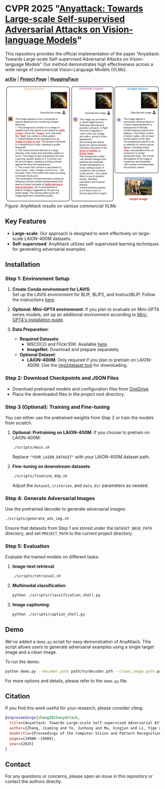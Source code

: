 # CVPR 2025 "[Anyattack: Towards Large-scale Self-supervised Adversarial Attacks on Vision-language Models](https://arxiv.org/abs/2410.05346)"

This repository provides the official implementation of the paper "Anyattack: Towards Large-scale Self-supervised Adversarial Attacks on Vision-language Models" Our method demonstrates high effectiveness across a wide range of commercial Vision-Language Models (VLMs).

[**arXiv**](https://arxiv.org/abs/2410.05346) | [**Project Page**](https://jiamingzhang94.github.io/anyattack/) | [**HuggingFace**](https://huggingface.co/Jiaming94/anyattack)


![Example Results](example.jpg)
*Figure: AnyAttack results on various commercial VLMs*

## Key Features

- **Large-scale**: Our approach is designed to work effectively on large-scale LAION-400M datasets.
- **Self-supervised**: AnyAttack utilizes self-supervised learning techniques for generating adversarial examples.

## Installation

### Step 1: Environment Setup

1. **Create Conda environment for LAVIS**:  
   Set up the LAVIS environment for BLIP, BLIP2, and InstructBLIP. Follow the instructions [here](https://github.com/salesforce/LAVIS).

2. **Optional: Mini-GPT4 environment**:
   If you plan to evaluate on Mini-GPT4 series models, set up an additional environment according to [Mini-GPT4's installation guide](https://github.com/Vision-CAIR/MiniGPT-4).

3. **Data Preparation**:
   - **Required Datasets**:
     - MSCOCO and Flickr30K: Available [here](https://opensource.salesforce.com/LAVIS//latest/benchmark).
     - **ImageNet**: Download and prepare separately.
   - **Optional Dataset**:
     - **LAION-400M**: Only required if you plan to pretrain on LAION-400M. Use the [img2dataset tool](https://github.com/rom1504/img2dataset/blob/main/dataset_examples/laion400m.md) for downloading.

### Step 2: Download Checkpoints and JSON Files

- Download pretrained models and configuration files from [OneDrive](https://gohkust-my.sharepoint.com/:u:/g/personal/jmzhang_ust_hk/EdoO5KyVBH1FhPVr1kSYWh0B61oR9MYN9_EYmrCFBKnLsQ?e=IfkDmh).
- Place the downloaded files in the project root directory.

### Step 3 (Optional): Training and Fine-tuning

You can either use the pretrained weights from Step 2 or train the models from scratch.

1. **Optional: Pretraining on LAION-400M**:
   If you choose to pretrain on LAION-400M:
   ```bash
   ./scripts/main.sh
   ```
   Replace `"YOUR_LAION_DATASET"` with your LAION-400M dataset path.

2. **Fine-tuning on downstream datasets**:
   ```bash
   ./scripts/finetune_ddp.sh
   ```
   Adjust the `dataset`, `criterion`, and `data_dir` parameters as needed.

### Step 4: Generate Adversarial Images

Use the pretrained decoder to generate adversarial images:

```bash
./scripts/generate_adv_img.sh
```

Ensure that datasets from Step 1 are stored under the `DATASET_BASE_PATH` directory, and set `PROJECT_PATH` to the current project directory.

### Step 5: Evaluation

Evaluate the trained models on different tasks:

1. **Image-text retrieval**: 
   ```bash
   ./scripts/retrieval.sh
   ```
2. **Multimodal classification**:
   ```bash
   python ./scripts/classification_shell.py
   ```
3. **Image captioning**:
   ```bash
   python ./scripts/caption_shell.py
   ```

## Demo

We've added a `demo.py` script for easy demonstration of AnyAttack. This script allows users to generate adversarial examples using a single target image and a clean image.

To run the demo:

```bash
python demo.py --decoder_path path/to/decoder.pth --clean_image_path path/to/clean_image.jpg --target_image_path path/to/target_image.jpg --output_path output.png
```

For more options and details, please refer to the `demo.py` file.

## Citation

If you find this work useful for your research, please consider citing:

```bibtex
@inproceedings{zhang2025anyattack,
  title={Anyattack: Towards Large-scale Self-supervised Adversarial Attacks on Vision-language Models},
  author={Zhang, Jiaming and Ye, Junhong and Ma, Xingjun and Li, Yige and Yang, Yunfan and Chen, Yunhao and Sang, Jitao and Yeung, Dit-Yan},
  booktitle={Proceedings of the Computer Vision and Pattern Recognition Conference},
  pages={19900--19909},
  year={2025}
}
```

## Contact

For any questions or concerns, please open an issue in this repository or contact the authors directly.
